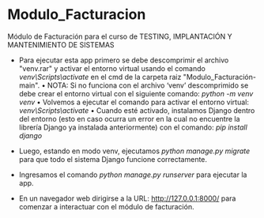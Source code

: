 # Modulo_Facturacion
Módulo de Facturación para el curso de TESTING, IMPLANTACIÓN Y MANTENIMIENTO DE SISTEMAS
- Para ejecutar esta app primero se debe descomprimir el archivo "venv.rar" y activar el entorno virtual usando el comando *venv\Scripts\activate* en el cmd de la carpeta raiz "Modulo_Facturación-main".
•	NOTA: Si no funciona con el archivo ‘venv’ descomprimido se debe crear el entorno virtual con el siguiente comando: *python -m venv venv*
•	Volvemos a ejecutar el comando para activar el entorno virtual: *venv\Scripts\activate*
•	Cuando esté activado, instalamos Django dentro del entorno (esto en caso ocurra un error en la cual no encuentre la librería Django ya instalada anteriormente) con el comando: *pip install django*

- Luego, estando en modo venv, ejecutamos *python manage.py migrate* para que todo el sistema Django funcione correctamente.
- Ingresamos el comando *python manage.py runserver* para ejecutar la app.
- En un navegador web dirigirse a la URL: http://127.0.0.1:8000/ para comenzar a interactuar con el módulo de facturación.